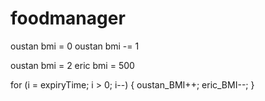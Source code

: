 # foodmanager
oustan bmi = 0
oustan bmi -= 1

oustan bmi = 2
eric bmi = 500

for (i = expiryTime; i > 0; i--) {
    oustan_BMI++;
    eric_BMI--;
}
